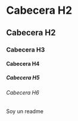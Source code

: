 # Cabecera H2
## Cabecera H2
### Cabecera H3
#### Cabecera H4
##### Cabecera H5
###### Cabecera H6
Soy un readme
